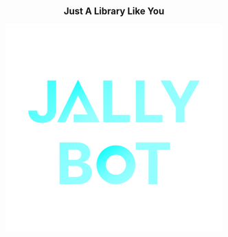 ## <div align="center">Just A Library Like You</div>

[![Watch the video](https://raw.githubusercontent.com/atomicai/jally/master/docs/logo.png)](https://raw.githubusercontent.com/atomicai/jally/master/docs/jally-intro.mp4)
